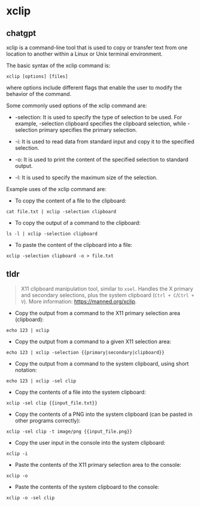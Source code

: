 # xclip 
## chatgpt 
xclip is a command-line tool that is used to copy or transfer text from one location to another within a Linux or Unix terminal environment. 

The basic syntax of the xclip command is: 

```xclip [options] [files]```

where options include different flags that enable the user to modify the behavior of the command.

Some commonly used options of the xclip command are:

- -selection: It is used to specify the type of selection to be used. For example, -selection clipboard specifies the clipboard selection, while -selection primary specifies the primary selection.

- -i: It is used to read data from standard input and copy it to the specified selection.

- -o: It is used to print the content of the specified selection to standard output.

- -l: It is used to specify the maximum size of the selection.

Example uses of the xclip command are:

- To copy the content of a file to the clipboard:

```cat file.txt | xclip -selection clipboard```

- To copy the output of a command to the clipboard:

```ls -l | xclip -selection clipboard```

- To paste the content of the clipboard into a file:

```xclip -selection clipboard -o > file.txt``` 

## tldr 
 
> X11 clipboard manipulation tool, similar to `xsel`.
> Handles the X primary and secondary selections, plus the system clipboard (`Ctrl + C`/`Ctrl + V`).
> More information: <https://manned.org/xclip>.

- Copy the output from a command to the X11 primary selection area (clipboard):

`echo 123 | xclip`

- Copy the output from a command to a given X11 selection area:

`echo 123 | xclip -selection {{primary|secondary|clipboard}}`

- Copy the output from a command to the system clipboard, using short notation:

`echo 123 | xclip -sel clip`

- Copy the contents of a file into the system clipboard:

`xclip -sel clip {{input_file.txt}}`

- Copy the contents of a PNG into the system clipboard (can be pasted in other programs correctly):

`xclip -sel clip -t image/png {{input_file.png}}`

- Copy the user input in the console into the system clipboard:

`xclip -i`

- Paste the contents of the X11 primary selection area to the console:

`xclip -o`

- Paste the contents of the system clipboard to the console:

`xclip -o -sel clip`
